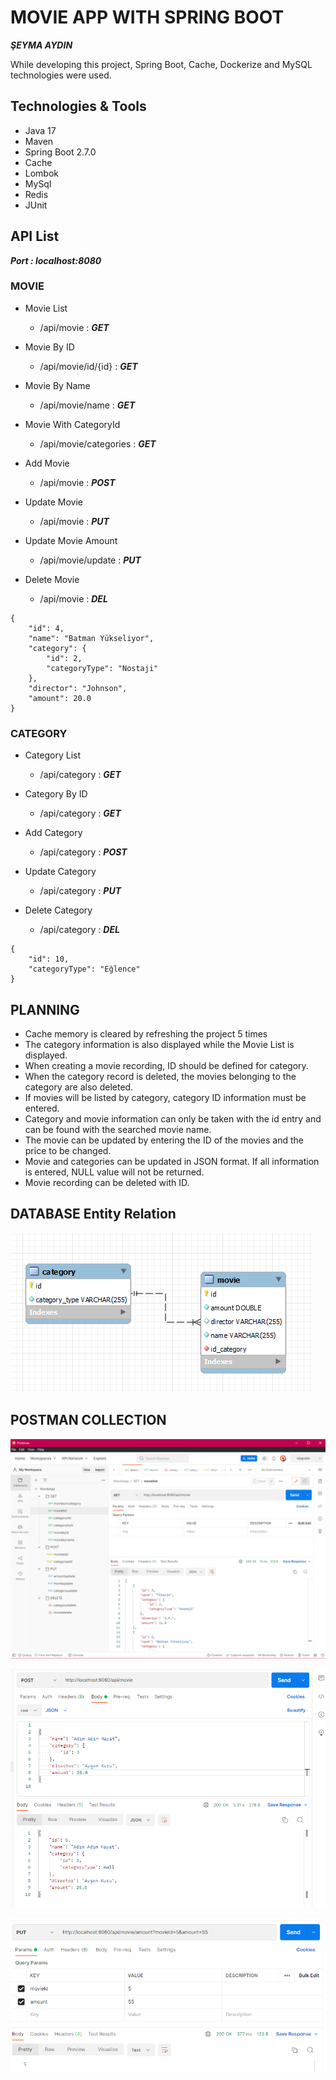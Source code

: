 # MOVIE APP WITH SPRING BOOT
***ŞEYMA AYDIN***  

While developing this project, Spring Boot, Cache, Dockerize and MySQL technologies were used.

## Technologies & Tools

- Java 17
- Maven
- Spring Boot 2.7.0
- Cache
- Lombok
- MySql
- Redis
- JUnit

## API List

***Port : localhost:8080***

### MOVIE

- Movie List
    - /api/movie                : ***GET***
    
- Movie By ID
    - /api/movie/id/{id}        : ***GET***
    
- Movie By Name
    - /api/movie/name           : ***GET***
    
- Movie With CategoryId
    - /api/movie/categories     : ***GET***
    
- Add Movie
    - /api/movie                : ***POST***
    
- Update Movie
    - /api/movie                : ***PUT***
    
- Update Movie Amount
    - /api/movie/update         : ***PUT***
    
- Delete Movie
    - /api/movie                : ***DEL***
```
{
    "id": 4,
    "name": "Batman Yükseliyor",
    "category": {
        "id": 2,
        "categoryType": "Nostaji"
    },
    "director": "Johnson",
    "amount": 20.0
}        
```

### CATEGORY

- Category List
    - /api/category         : ***GET***
    
- Category By ID
    - /api/category         : ***GET***
    
- Add Category
    - /api/category         : ***POST*** 
    
- Update Category
    - /api/category         : ***PUT***
    
- Delete Category
    - /api/category         : ***DEL***
    
    
```
{
    "id": 10,
    "categoryType": "Eğlence"
}        
```
    
## PLANNING

- Cache memory is cleared by refreshing the project 5 times
- The category information is also displayed while the Movie List is displayed.
- When creating a movie recording, ID should be defined for category.
- When the category record is deleted, the movies belonging to the category are also deleted.
- If movies will be listed by category, category ID information must be entered.
- Category and movie information can only be taken with the id entry and can be found with the searched movie name.
- The movie can be updated by entering the ID of the movies and the price to be changed.
- Movie and categories can be updated in JSON format. If all information is entered, NULL value will not be returned.
- Movie recording can be deleted with ID. 


## DATABASE Entity Relation

![entity_relation.PNG](entity_relation.PNG)


## POSTMAN COLLECTION

![image.PNG](image.PNG)

![image2.PNG](image2.PNG)

![image3.PNG](image3.PNG)
